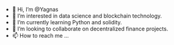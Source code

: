 - 👋 Hi, I’m @Yagnas
- 👀 I’m interested in data science and blockchain technology.
- 🌱 I’m currently learning Python and solidity.
- 💞️ I’m looking to collaborate on decentralized finance projects.
- 📫 How to reach me ...

<!---
Yagnas/Yagnas is a ✨ special ✨ repository because its `README.md` (this file) appears on your GitHub profile.
You can click the Preview link to take a look at your changes.
--->
